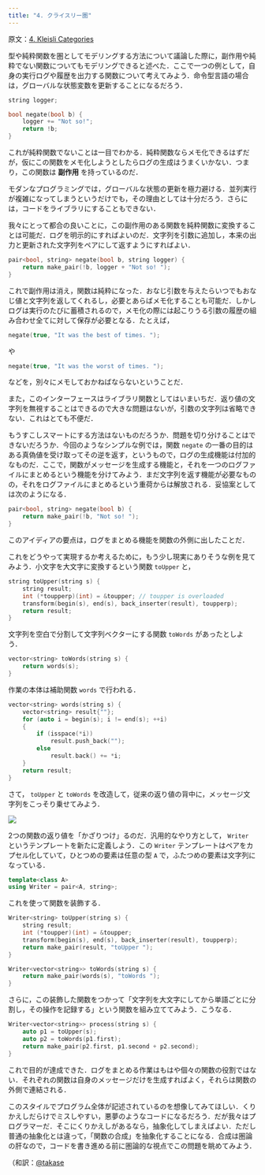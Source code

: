 ```yaml
---
title: "4. クライスリー圏"
---
```

原文：[4. Kleisli Categories](https://bartoszmilewski.com/2014/12/23/kleisli-categories/)

型や純粋関数を圏としてモデリングする方法について議論した際に，副作用や純粋でない関数についてもモデリングできると述べた．ここで一つの例として，自身の実行ログや履歴を出力する関数について考えてみよう．命令型言語の場合は，グローバルな状態変数を更新することになるだろう．

```cpp
string logger;

bool negate(bool b) {
    logger += "Not so!";
    return !b;
}
```

これが純粋関数でないことは一目でわかる．純粋関数ならメモ化できるはずだが，仮にこの関数をメモ化しようとしたらログの生成はうまくいかない．つまり，この関数は **副作用** を持っているのだ．

モダンなプログラミングでは，グローバルな状態の更新を極力避ける．並列実行が複雑になってしまうというだけでも，その理由としては十分だろう．さらには，コードをライブラリにすることもできない．

我々にとって都合の良いことに，この副作用のある関数を純粋関数に変換することは可能だ．ログを明示的にすればよいのだ．文字列を引数に追加し，本来の出力と更新された文字列をペアにして返すようにすればよい．

```cpp
pair<bool, string> negate(bool b, string logger) {
    return make_pair(!b, logger + "Not so! ");
}
```

これで副作用は消え，関数は純粋になった．おなじ引数を与えたらいつでもおなじ値と文字列を返してくれるし，必要とあらばメモ化することも可能だ．しかしログは実行のたびに蓄積されるので，メモ化の際には起こりうる引数の履歴の組み合わせ全てに対して保存が必要となる．たとえば，

```cpp
negate(true, "It was the best of times. ");
```

や

```cpp
negate(true, "It was the worst of times. ");
```

などを，別々にメモしておかねばならないということだ．

また，このインターフェースはライブラリ関数としてはいまいちだ．返り値の文字列を無視することはできるので大きな問題はないが，引数の文字列は省略できない．これはとても不便だ．

もうすこしスマートにする方法はないものだろうか．問題を切り分けることはできないだろうか．今回のようなシンプルな例では，関数 `negate` の一番の目的はある真偽値を受け取ってその逆を返す，というもので，ログの生成機能は付加的なものだ．ここで，関数がメッセージを生成する機能と，それを一つのログファイルにまとめるという機能を分けてみよう．まだ文字列を返す機能が必要なものの，それをログファイルにまとめるという重荷からは解放される．妥協案としては次のようになる．

```cpp
pair<bool, string> negate(bool b) {
    return make_pair(!b, "Not so! ");
}
```

このアイディアの要点は，ログをまとめる機能を関数の外側に出したことだ．

これをどうやって実現するか考えるために，もう少し現実にありそうな例を見てみよう．小文字を大文字に変換するという関数 `toUpper` と，

```cpp
string toUpper(string s) {
    string result;
    int (*toupperp)(int) = &toupper; // toupper is overloaded
    transform(begin(s), end(s), back_inserter(result), toupperp);
    return result;
}
```

文字列を空白で分割して文字列ベクターにする関数 `toWords` があったとしよう．

```cpp
vector<string> toWords(string s) {
    return words(s);
}
```

作業の本体は補助関数 `words` で行われる．

```cpp
vector<string> words(string s) {
    vector<string> result{""};
    for (auto i = begin(s); i != end(s); ++i)
    {
        if (isspace(*i))
            result.push_back("");
        else
            result.back() += *i;
    }
    return result;
}
```

さて， `toUpper` と `toWords` を改造して，従来の返り値の背中に，メッセージ文字列をこっそり乗せてみよう．

![](https://storage.googleapis.com/zenn-user-upload/be7d272a86585b2259d5370e.jpg)

2つの関数の返り値を「かざりつけ」るのだ．汎用的なやり方として， `Writer` というテンプレートを新たに定義しよう．この `Writer` テンプレートはペアをカプセル化していて，ひとつめの要素は任意の型 `A` で，ふたつめの要素は文字列になっている．

```cpp
template<class A>
using Writer = pair<A, string>;
```

これを使って関数を装飾する．

```cpp
Writer<string> toUpper(string s) {
    string result;
    int (*toupper)(int) = &toupper;
    transform(begin(s), end(s), back_inserter(result), toupperp);
    return make_pair(result, "toUpper ");
}

Writer<vector<string>> toWords(string s) {
    return make_pair(words(s), "toWords ");
}
```

さらに，この装飾した関数をつかって「文字列を大文字にしてから単語ごとに分割し，その操作を記録する」という関数を組み立ててみよう．こうなる．

```cpp
Writer<vector<string>> process(string s) {
    auto p1 = toUpper(s);
    auto p2 = toWords(p1.first);
    return make_pair(p2.first, p1.second + p2.second);
}
```

これで目的が達成できた．ログをまとめる作業はもはや個々の関数の役割ではない．それぞれの関数は自身のメッセージだけを生成すればよく，それらは関数の外側で連結される．

このスタイルでプログラム全体が記述されているのを想像してみてほしい．くりかえしだらけでミスしやすい，悪夢のようなコードになるだろう．だが我々はプログラマーだ．そこにくりかえしがあるなら，抽象化してしまえばよい．ただし普通の抽象化とは違って，「関数の合成」を抽象化することになる．合成は圏論の肝なので，コードを書き進める前に圏論的な視点でこの問題を眺めてみよう．

（和訳：[@takase](https://zenn.dev/takase)
